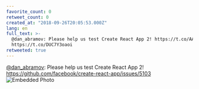 ```yaml
---
favorite_count: 0
retweet_count: 0
created_at: "2018-09-26T20:05:53.000Z"
lang: en
full_text: >-
  @dan_abramov: Please help us test Create React App 2! https://t.co/AAI4UY81Ms
  https://t.co/DUC7Y3oaoi
retweeted: true
---
```


[@dan_abramov](https://twitter.com/dan_abramov): Please help us test Create
React App 2! <https://github.com/facebook/create-react-app/issues/5103>
![Embedded Photo](https://twitter-media-coderbyheart.s3.eu-north-1.amazonaws.com/1045041792004104193-DoCnENUXcAAVijp.jpg)
